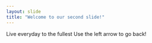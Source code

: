 ```yaml
---
layout: slide
title: "Welcome to our second slide!"
---
```

Live everyday to the fullest
Use the left arrow to go back!
